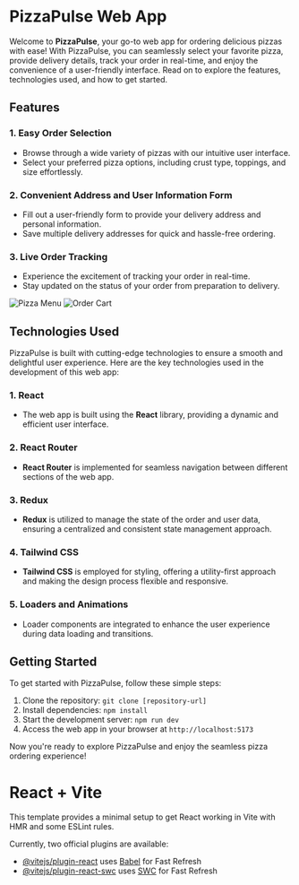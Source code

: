 
# PizzaPulse Web App

Welcome to **PizzaPulse**, your go-to web app for ordering delicious pizzas with ease! With PizzaPulse, you can seamlessly select your favorite pizza, provide delivery details, track your order in real-time, and enjoy the convenience of a user-friendly interface. Read on to explore the features, technologies used, and how to get started.

## Features

### 1. Easy Order Selection
- Browse through a wide variety of pizzas with our intuitive user interface.
- Select your preferred pizza options, including crust type, toppings, and size effortlessly.

### 2. Convenient Address and User Information Form
- Fill out a user-friendly form to provide your delivery address and personal information.
- Save multiple delivery addresses for quick and hassle-free ordering.

### 3. Live Order Tracking
- Experience the excitement of tracking your order in real-time.
- Stay updated on the status of your order from preparation to delivery.

![Pizza Menu]("./images/screenshot1.png")
![Order Cart]("./images/screenshot2.png")

## Technologies Used

PizzaPulse is built with cutting-edge technologies to ensure a smooth and delightful user experience. Here are the key technologies used in the development of this web app:

### 1. React
- The web app is built using the **React** library, providing a dynamic and efficient user interface.

### 2. React Router
- **React Router** is implemented for seamless navigation between different sections of the web app.

### 3. Redux
- **Redux** is utilized to manage the state of the order and user data, ensuring a centralized and consistent state management approach.

### 4. Tailwind CSS
- **Tailwind CSS** is employed for styling, offering a utility-first approach and making the design process flexible and responsive.

### 5. Loaders and Animations
- Loader components are integrated to enhance the user experience during data loading and transitions.

## Getting Started

To get started with PizzaPulse, follow these simple steps:

1. Clone the repository: `git clone [repository-url]`
2. Install dependencies: `npm install`
3. Start the development server: `npm run dev`
4. Access the web app in your browser at `http://localhost:5173`

Now you're ready to explore PizzaPulse and enjoy the seamless pizza ordering experience!


# React + Vite

This template provides a minimal setup to get React working in Vite with HMR and some ESLint rules.

Currently, two official plugins are available:

- [@vitejs/plugin-react](https://github.com/vitejs/vite-plugin-react/blob/main/packages/plugin-react/README.md) uses [Babel](https://babeljs.io/) for Fast Refresh
- [@vitejs/plugin-react-swc](https://github.com/vitejs/vite-plugin-react-swc) uses [SWC](https://swc.rs/) for Fast Refresh
